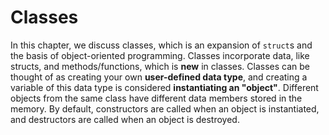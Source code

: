 # Classes

In this chapter, we discuss classes, which is an expansion of `struct`s and the basis of object-oriented programming. Classes incorporate data, like structs, and methods/functions, which is **new** in classes. Classes can be thought of as creating your own **user-defined data type**, and creating a variable of this data type is considered **instantiating an "object"**. Different objects from the same class have different data members stored in the memory. By default, constructors are called when an object is instantiated, and destructors are called when an object is destroyed.